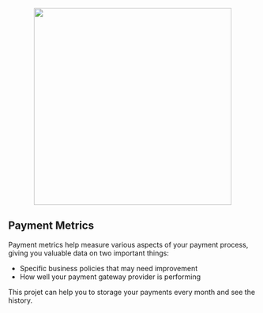 <p align="center"><img src="https://www.google.com/url?sa=i&url=https%3A%2F%2Ffortumo.com%2Fblog%2Fwhat-metrics-to-measure-for-your-payment-solutions%2F&psig=AOvVaw31Pg0uPYJbv_BsB9uDStvb&ust=1668817315985000&source=images&cd=vfe&ved=0CA0QjRxqFwoTCKCVy7fItvsCFQAAAAAdAAAAABAD" width="400"></p>


## Payment Metrics

Payment metrics help measure various aspects of your payment process, giving you valuable data on two important things:

- Specific business policies that may need improvement
- How well your payment gateway provider is performing

This projet can help you to storage your payments every month and see the history.
